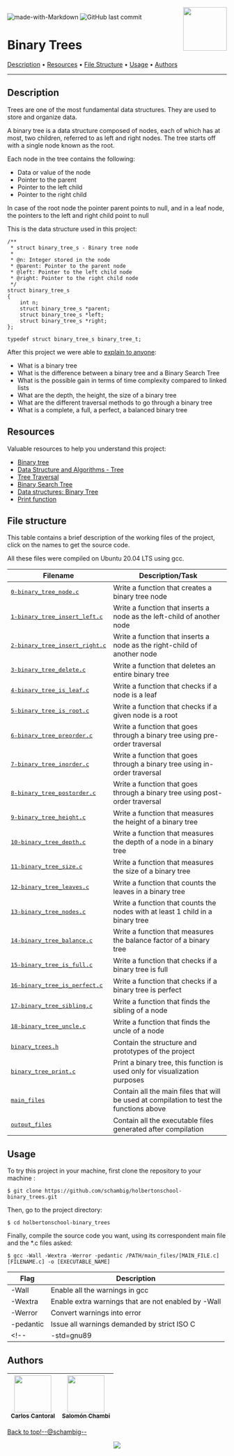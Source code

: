 <img align='right' src='https://user-images.githubusercontent.com/5713670/87202985-820dcb80-c2b6-11ea-9f56-7ec461c497c3.gif' width='100'>

![made-with-Markdown](https://img.shields.io/badge/Made%20with-Markdown-1f425f.svg)
![GitHub last commit](https://img.shields.io/github/last-commit/schambig/holbertonschool-binary_trees)

# Binary Trees

[Description](#description)</a> • [Resources](#resources) • [File Structure](#file-structure) • [Usage](#usage) • [Authors](#authors)

---

## Description

Trees are one of the most fundamental data structures. They are used to store and organize data.

A binary tree is a data structure composed of nodes, each of which has at most, two children, referred to as left and right nodes. The tree starts off with a single node known as the root.

Each node in the tree contains the following:

* Data or value of the node
* Pointer to the parent
* Pointer to the left child
* Pointer to the right child

In case of the root node the pointer parent points to null, and in a leaf node, the pointers to the left and right child point to null

This is the data structure used in this project:

```
/**
 * struct binary_tree_s - Binary tree node
 *
 * @n: Integer stored in the node
 * @parent: Pointer to the parent node
 * @left: Pointer to the left child node
 * @right: Pointer to the right child node
 */
struct binary_tree_s
{
    int n;
    struct binary_tree_s *parent;
    struct binary_tree_s *left;
    struct binary_tree_s *right;
};

typedef struct binary_tree_s binary_tree_t;
```

After this project we were able to [explain to anyone](https://fs.blog/feynman-learning-technique/):

* What is a binary tree
* What is the difference between a binary tree and a Binary Search Tree
* What is the possible gain in terms of time complexity compared to linked lists
* What are the depth, the height, the size of a binary tree
* What are the different traversal methods to go through a binary tree
* What is a complete, a full, a perfect, a balanced binary tree

## Resources

Valuable resources to help you understand this project:

* [Binary tree](https://en.wikipedia.org/wiki/Binary_tree)
* [Data Structure and Algorithms - Tree](https://www.tutorialspoint.com/data_structures_algorithms/tree_data_structure.htm)
* [Tree Traversal](https://www.tutorialspoint.com/data_structures_algorithms/tree_traversal.htm)
* [Binary Search Tree](https://en.wikipedia.org/wiki/Binary_search_tree)
* [Data structures: Binary Tree](https://www.youtube.com/watch?v=H5JubkIy_p8)
* [Print function](https://github.com/holbertonschool/0x1C.c)

## File structure

This table contains a brief description of the working files of the project, click on the names to get the source code.

All these files were compiled on Ubuntu 20.04 LTS using gcc.

| Filename | Description/Task |
| --- | --- |
| <pre>[0-binary_tree_node.c](0-binary_tree_node.c)</pre> | Write a function that creates a binary tree node |
| <pre>[1-binary_tree_insert_left.c](1-binary_tree_insert_left.c)</pre> | Write a function that inserts a node as the left-child of another node |
| <pre>[2-binary_tree_insert_right.c](2-binary_tree_insert_right.c)</pre> | Write a function that inserts a node as the right-child of another node |
| <pre>[3-binary_tree_delete.c](3-binary_tree_delete.c)</pre> | Write a function that deletes an entire binary tree |
| <pre>[4-binary_tree_is_leaf.c](4-binary_tree_is_leaf.c)</pre> | Write a function that checks if a node is a leaf |
| <pre>[5-binary_tree_is_root.c](5-binary_tree_is_root.c)</pre> | Write a function that checks if a given node is a root |
| <pre>[6-binary_tree_preorder.c](6-binary_tree_preorder.c)</pre> | Write a function that goes through a binary tree using pre-order traversal |
| <pre>[7-binary_tree_inorder.c](7-binary_tree_inorder.c)</pre> | Write a function that goes through a binary tree using in-order traversal |
| <pre>[8-binary_tree_postorder.c](8-binary_tree_postorder.c)</pre> | Write a function that goes through a binary tree using post-order traversal |
| <pre>[9-binary_tree_height.c](9-binary_tree_height.c)</pre> | Write a function that measures the height of a binary tree |
| <pre>[10-binary_tree_depth.c](10-binary_tree_depth.c)</pre> | Write a function that measures the depth of a node in a binary tree |
| <pre>[11-binary_tree_size.c](11-binary_tree_size.c)</pre> | Write a function that measures the size of a binary tree |
| <pre>[12-binary_tree_leaves.c](12-binary_tree_leaves.c)</pre> | Write a function that counts the leaves in a binary tree |
| <pre>[13-binary_tree_nodes.c](13-binary_tree_nodes.c)</pre> | Write a function that counts the nodes with at least 1 child in a binary tree |
| <pre>[14-binary_tree_balance.c](14-binary_tree_balance.c)</pre> | Write a function that measures the balance factor of a binary tree |
| <pre>[15-binary_tree_is_full.c](15-binary_tree_is_full.c)</pre> | Write a function that checks if a binary tree is full |
| <pre>[16-binary_tree_is_perfect.c](16-binary_tree_is_perfect.c)</pre> | Write a function that checks if a binary tree is perfect |
| <pre>[17-binary_tree_sibling.c](17-binary_tree_sibling.c)</pre> | Write a function that finds the sibling of a node |
| <pre>[18-binary_tree_uncle.c](18-binary_tree_uncle.c)</pre> | Write a function that finds the uncle of a node |
| <pre>[binary_trees.h](binary_trees.h)</pre> | Contain the structure and prototypes of the project |
| <pre>[binary_tree_print.c](binary_tree_print.c)</pre> | Print a binary tree, this function is used only for visualization purposes |
| <pre>[main_files](main_files)</pre> | Contain all the main files that will be used at compilation to test the functions above |
| <pre>[output_files](output_files)</pre> | Contain all the executable files generated after compilation |


## Usage

To try this project in your machine, first clone the repository to your machine :

```
$ git clone https://github.com/schambig/holbertonschool-binary_trees.git
```

Then, go to the project directory:

```
$ cd holbertonschool-binary_trees
```

Finally, compile the source code you want, using its correspondent main file and the *.c files asked:

```
$ gcc -Wall -Wextra -Werror -pedantic /PATH/main_files/[MAIN_FILE.c] [FILENAME.c] -o [EXECUTABLE_NAME]
```

| Flag | Description |
| --- | --- |
| -Wall | Enable all the warnings in gcc |
| -Wextra | Enable extra warnings that are not enabled by -Wall |
| -Werror | Convert warnings into error |
| -pedantic | Issue all warnings demanded by strict ISO C |
<!-- | -std=gnu89 | Determine the language standard, in this case `gnu89` | -->

## Authors

| [<img src="https://avatars.githubusercontent.com/u/105623752?v=4" width=85><br><sub> Carlos Cantoral </sub>](https://github.com/Jmel8) |  [<img src="https://avatars.githubusercontent.com/u/98289735?v=4" width=85><br><sub> Salomón Chambi </sub>](https://github.com/schambig) |
| :---: | :---: |

[Back to top](#binary-trees)<!--@schambig-->

<p align="center">
  <img src="https://capsule-render.vercel.app/api?type=waving&color=gradient&height=60&section=footer"/>
</p>
